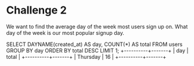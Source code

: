 # Challenge 2 

We want to find the average day of the week most users sign up on. What day of the week is our most popular signup day. 


SELECT DAYNAME(created_at) AS day, COUNT(*) AS total FROM users GROUP BY day ORDER BY total DESC LIMIT 1;
+----------+-------+
| day      | total |
+----------+-------+
| Thursday |    16 |
+----------+-------+
